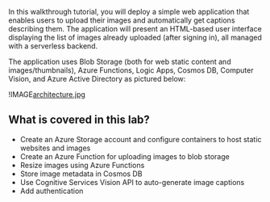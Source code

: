 
In this walkthrough tutorial, you will deploy a simple web application that enables users to upload their images and automatically get captions describing them. The application will present an HTML-based user interface displaying the list of images already uploaded (after signing in), all managed with a serverless backend.

The application uses Blob Storage (both for web static content and images/thumbnails), Azure Functions, Logic Apps, Cosmos DB, Computer Vision, and Azure Active Directory as pictured below:

!IMAGE[architecture.jpg](architecture.jpg)


## What is covered in this lab?

* Create an Azure Storage account and configure containers to host static websites and images 
* Create an Azure Function for uploading images to blob storage
* Resize images using Azure Functions 
* Store image metadata in Cosmos DB
* Use Cognitive Services Vision API to auto-generate image captions
* Add authentication 

